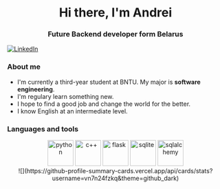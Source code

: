 <div id="header" align="center">
    <h1>Hi there, I'm Andrei</h1>
    <h3> Future Backend developer form Belarus
</div>

<a href="[linkedin-url](https://www.linkedin.com/in/andrei-lyakh-971772388/)" align="center">
    <img src="https://img.shields.io/badge/LinkedIn-blue?style=for-the-badge&logo=linkedin&logoColor=white" alt="LinkedIn">
</a>

### About me
- I'm currently a third-year student at BNTU. My major is **software engineering**.
- I'm regulary learn something new.
- I hope to find a good job and change the world for the better.
- I know English at an intermediate level.

### Languages and tools
<div align="center">
    <img src="https://cdn.jsdelivr.net/gh/devicons/devicon@latest/icons/python/python-original-wordmark.svg" width=60 height=60 title="python">
    <img src="https://cdn.jsdelivr.net/gh/devicons/devicon@latest/icons/cplusplus/cplusplus-original.svg" width=60 height=60 title="c++">
    <img src="https://cdn.jsdelivr.net/gh/devicons/devicon@latest/icons/flask/flask-original-wordmark.svg" width=60 height=60 title="flask">
    <img src="https://cdn.jsdelivr.net/gh/devicons/devicon@latest/icons/sqlite/sqlite-original-wordmark.svg" width=60 height=60 title="sqlite">
    <img src="https://cdn.jsdelivr.net/gh/devicons/devicon@latest/icons/sqlalchemy/sqlalchemy-original-wordmark.svg" width=60 height=60 title="sqlalchemy">
</div>

<div align="center">
![](https://github-profile-summary-cards.vercel.app/api/cards/stats?username=vn7n24fzkq&theme=github_dark)
</div>
